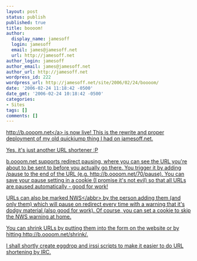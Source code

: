 ```yaml
---
layout: post
status: publish
published: true
title: boooom!
author:
  display_name: jamesoff
  login: jamesoff
  email: james@jamesoff.net
  url: http://jamesoff.net
author_login: jamesoff
author_email: james@jamesoff.net
author_url: http://jamesoff.net
wordpress_id: 222
wordpress_url: http://jamesoff.net/site/2006/02/24/boooom/
date: '2006-02-24 11:18:42 -0500'
date_gmt: '2006-02-24 10:18:42 -0500'
categories:
- Sites
tags: []
comments: []
---
```

<p><a href="http:&#47;&#47;b.oooom.net">http:&#47;&#47;b.oooom.net<&#47;a> is now live! This is the rewrite and proper deployment of my old quickjump thing I had on jamesoff.net.</p>
<p>Yes, it's just another URL shortener :P</p>
<p>b.oooom.net supports redirect pausing, where you can see the URL you're about to be sent to before you actually go there. You trigger it by adding &#47;pause to the end of the URL (e.g. http:&#47;&#47;b.oooom.net&#47;70&#47;pause). You can save your pause setting in a cookie (I promise it's not evil) so that all URLs are paused automatically - good for work!</p>
<p>URLs can also be marked <abbr title="Not work safe">NWS<&#47;abbr> by the person adding them (and only them) which will pause on redirect every time with a warning that it's dodgy material (also good for work). Of course, you can set a cookie to skip the NWS warning at home.</p>
<p>You can shrink URLs by putting them into the form on the website or by hitting http:&#47;&#47;b.oooom.net&#47;shrink&#47;<your url>.</p>
<p>I shall shortly create eggdrop and irssi scripts to make it easier to do URL shortening by IRC.</p>
